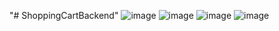 "# ShoppingCartBackend" 
![image](https://user-images.githubusercontent.com/39345907/224167918-5c84499d-1160-40e8-8937-fd7f741df607.png)
![image](https://user-images.githubusercontent.com/39345907/224167983-b13770f3-4c05-437f-9e22-a6316b8c40c8.png)
![image](https://user-images.githubusercontent.com/39345907/224168004-2467b407-3ee2-49ee-bc65-f35522b4a668.png)
![image](https://user-images.githubusercontent.com/39345907/224168039-01593037-9c3d-4025-9dd8-32dd48ff8da9.png)
